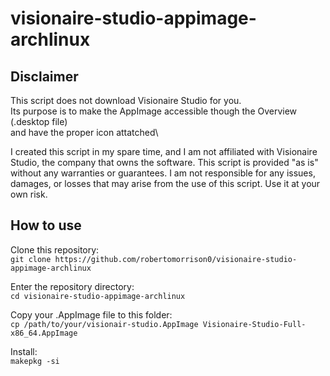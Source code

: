# visionaire-studio-appimage-archlinux

## Disclaimer

This script does not download Visionaire Studio for you.\
Its purpose is to make the AppImage accessible though the Overview (.desktop file)\
and have the proper icon attatched\

I created this script in my spare time, and I am not affiliated with Visionaire Studio, the company that owns the software. 
This script is provided "as is" without any warranties or guarantees. I am not responsible for any issues, damages, or losses that may arise from the use of this script. Use it at your own risk.

## How to use
Clone this repository:\
`git clone https://github.com/robertomorrison0/visionaire-studio-appimage-archlinux`

Enter the repository directory:\
`cd visionaire-studio-appimage-archlinux`

Copy your .AppImage file to this folder:\
`cp /path/to/your/visionair-studio.AppImage Visionaire-Studio-Full-x86_64.AppImage`

Install:\
`makepkg -si`

